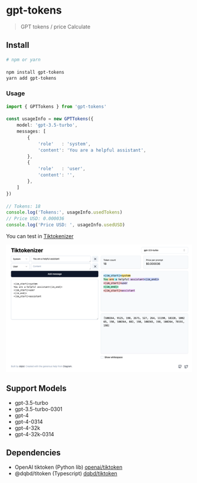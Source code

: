 # gpt-tokens

> GPT tokens / price Calculate

## Install

```bash
# npm or yarn

npm install gpt-tokens
yarn add gpt-tokens
```

### Usage

```typescript
import { GPTTokens } from 'gpt-tokens'

const usageInfo = new GPTTokens({
    model: 'gpt-3.5-turbo',
    messages: [
        {
            'role'   : 'system',
            'content': 'You are a helpful assistant',
        },
        {
            'role'   : 'user',
            'content': '',
        },
    ]
})

// Tokens: 18
console.log('Tokens:', usageInfo.usedTokens)
// Price USD: 0.000036
console.log('Price USD: ', usageInfo.usedUSD)
```

You can test in [Tiktokenizer](https://tiktokenizer.vercel.app/)

![img.png](Tiktokenizer.png)

## Support Models

* gpt-3.5-turbo
* gpt-3.5-turbo-0301
* gpt-4
* gpt-4-0314
* gpt-4-32k
* gpt-4-32k-0314

## Dependencies

- OpenAI tiktoken (Python lib) [openai/tiktoken](https://github.com/openai/tiktoken)
- @dqbd/titoken (Typescript)  [dqbd/tiktoken](https://github.com/dqbd/tiktoken)

